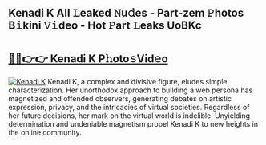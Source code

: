 ## Kenadi K All 𝙻eaked 𝙽u𝚍es - Part-zem 𝙿hotos B𝚒kini 𝚅𝚒deo - Hot 𝙿art 𝙻eaks UoBKc

# <h2><a href="http://ld2o8o.urlbe.top/?page=Kenadi+K">🔗🔗👉👉 Kenadi K P𝚑oto𝚜Vid𝚎o</a></h2>

[![Kenadi K](https://i.imgur.com/eBuTRDB.gif)](http://ld2o8o.urlbe.top/?page=Kenadi+K)
Kenadi K, a complex and divisive figure, eludes simple characterization. Her unorthodox approach to building a web persona has magnetized and offended observers, generating debates on artistic expression, privacy, and the intricacies of virtual societies. Regardless of her future decisions, her mark on the virtual world is indelible. Unyielding determination and undeniable magnetism propel Kenadi K to new heights in the online community.
